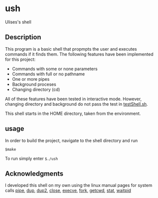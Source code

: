 ush
=====
Ulises's shell

Description
----------------
This program is a basic shell that propmpts the user and executes commands if it finds them. The following features have been implemented for this project:

- Commands with some or none parameters
- Commands with full or no pathname
- One or more pipes
- Background proceses
- Changing directory (cd)

All of these features have been tested in interactive mode. However, changing directory and background do not pass the test in [testShell.sh](testshell.sh).

This shell starts in the HOME directory, taken from the environment.

usage
----------------
In order to build the project, navigate to the shell directory and run

`$make`

To run simply enter `$./ush` 

Acknowledgments
---------------
I developed this shell on my own using the linux manual pages for system calls [pipe](http://man7.org/linux/man-pages/man2/pipe.2.html), [dup](http://man7.org/linux/man-pages/man2/dup.2.html), [dup2](http://man7.org/linux/man-pages/man2/dup2.2.html), [close](http://man7.org/linux/man-pages/man2/close.2.html), [execve](http://man7.org/linux/man-pages/man2/execve.2.html), [fork](http://man7.org/linux/man-pages/man2/fork.2.html), [getcwd](http://man7.org/linux/man-pages/man2/getcwd.2.html), [stat](http://man7.org/linux/man-pages/man2/stat.2.html), [waitpid](http://man7.org/linux/man-pages/man2/waitpid.2.html)